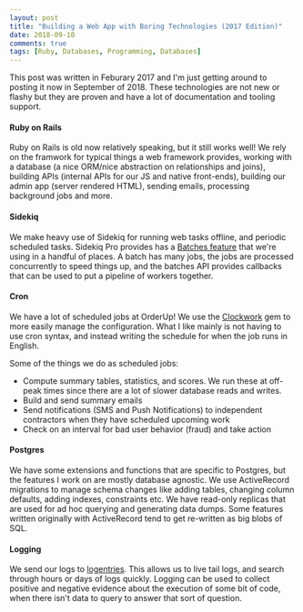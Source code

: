 ```yaml
---
layout: post
title: "Building a Web App with Boring Technologies (2017 Edition)"
date: 2018-09-10
comments: true
tags: [Ruby, Databases, Programming, Databases]
---
```


This post was written in Feburary 2017 and I'm just getting around to posting it now in September of 2018. These technologies are not new or flashy but they are proven and have a lot of documentation and tooling support.

#### Ruby on Rails

Ruby on Rails is old now relatively speaking, but it still works well! We rely on the framwork for typical things a web framework provides, working with a database (a nice ORM/nice abstraction on relationships and joins), building APIs (internal APIs for our JS and native front-ends), building our admin app (server rendered HTML), sending emails, processing background jobs and more.

#### Sidekiq

We make heavy use of Sidekiq for running web tasks offline, and periodic scheduled tasks. Sidekiq Pro provides has a [Batches feature](https://github.com/mperham/sidekiq/wiki/Batches) that we're using in a handful of places. A batch has many jobs, the jobs are processed concurrently to speed things up, and the batches API provides callbacks that can be used to put a pipeline of workers together.

#### Cron 

We have a lot of scheduled jobs at OrderUp! We use the [Clockwork](https://github.com/Rykian/clockwork) gem to more easily manage the configuration. What I like mainly is not having to use cron syntax, and instead writing the schedule for when the job runs in English.

Some of the things we do as scheduled jobs:

* Compute summary tables, statistics, and scores. We run these at off-peak times since there are a lot of slower database reads and writes.
* Build and send summary emails
* Send notifications (SMS and Push Notifications) to independent contractors when they have scheduled upcoming work
* Check on an interval for bad user behavior (fraud) and take action

#### Postgres

We have some extensions and functions that are specific to Postgres, but the features I work on are mostly database agnostic. We use ActiveRecord migrations to manage schema changes like adding tables, changing column defaults, adding indexes, constraints etc. We have read-only replicas that are used for ad hoc querying and generating data dumps. Some features written originally with ActiveRecord tend to get re-written as big blobs of SQL.

#### Logging

We send our logs to [logentries](http://logentries.com/). This allows us to live tail logs, and search through hours or days of logs quickly. Logging can be used to collect positive and negative evidence about the execution of some bit of code, when there isn't data to query to answer that sort of question.
